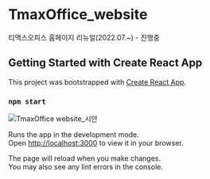 # TmaxOffice_website

티맥스오피스 홈페이지 리뉴얼(2022.07.~) - 진행중

## Getting Started with Create React App

This project was bootstrapped with [Create React App](https://github.com/facebook/create-react-app).

### `npm start`

![TmaxOffice website_시안](https://user-images.githubusercontent.com/86520827/182781268-6b9aeda1-d61f-46be-ae3d-0080c8b5ed12.png)


Runs the app in the development mode.\
Open [http://localhost:3000](http://localhost:3000) to view it in your browser.

The page will reload when you make changes.\
You may also see any lint errors in the console.
